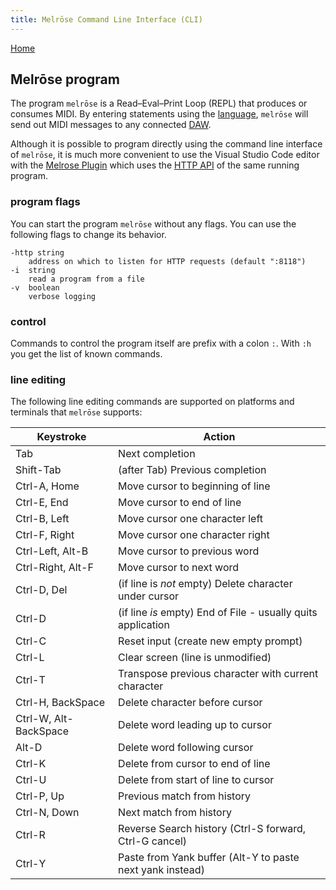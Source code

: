 ```yaml
---
title: Melrōse Command Line Interface (CLI)
---
```


[Home](https://emicklei.github.io/melrose)

## Melrōse program

The program `melrōse` is a Read–Eval–Print Loop (REPL) that produces or consumes MIDI. 
By entering statements using the [language](dsl.html), `melrōse` will send out MIDI messages to any connected [DAW](daw.html).

Although it is possible to program directly using the command line interface of `melrōse`, it is much more convenient to use the Visual Studio Code editor with the [Melrose Plugin](vsc.html) which uses the [HTTP API](http.html) of the same running program.

### program flags

You can start the program `melrōse` without any flags. 
You can use the following flags to change its behavior.

    -http string
        address on which to listen for HTTP requests (default ":8118")
    -i  string
        read a program from a file
    -v  boolean
        verbose logging

### control

Commands to control the program itself are prefix with a colon `:`.
With `:h` you get the list of known commands.

### line editing

The following line editing commands are supported on platforms and terminals
that `melrōse` supports:

Keystroke    | Action
---------    | ------
Tab          | Next completion
Shift-Tab    | (after Tab) Previous completion
Ctrl-A, Home | Move cursor to beginning of line
Ctrl-E, End  | Move cursor to end of line
Ctrl-B, Left | Move cursor one character left
Ctrl-F, Right| Move cursor one character right
Ctrl-Left, Alt-B    | Move cursor to previous word
Ctrl-Right, Alt-F   | Move cursor to next word
Ctrl-D, Del  | (if line is *not* empty) Delete character under cursor
Ctrl-D       | (if line *is* empty) End of File - usually quits application
Ctrl-C       | Reset input (create new empty prompt)
Ctrl-L       | Clear screen (line is unmodified)
Ctrl-T       | Transpose previous character with current character
Ctrl-H, BackSpace | Delete character before cursor
Ctrl-W, Alt-BackSpace | Delete word leading up to cursor
Alt-D        | Delete word following cursor
Ctrl-K       | Delete from cursor to end of line
Ctrl-U       | Delete from start of line to cursor
Ctrl-P, Up   | Previous match from history
Ctrl-N, Down | Next match from history
Ctrl-R       | Reverse Search history (Ctrl-S forward, Ctrl-G cancel)
Ctrl-Y       | Paste from Yank buffer (Alt-Y to paste next yank instead)